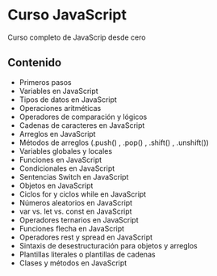<h1><b>Curso JavaScript</h1></b>

Curso completo de JavaScrip desde cero

<h2><b>Contenido</h2></b>

- Primeros pasos
- Variables en JavaScript
- Tipos de datos en JavaScript
- Operaciones aritméticas
- Operadores de comparación y lógicos
- Cadenas de caracteres en JavaScript
- Arreglos en JavaScript
- Métodos de arreglos (.push() , .pop() , .shift() , .unshift())
- Variables globales y locales
- Funciones en JavaScript
- Condicionales en JavaScript
- Sentencias Switch en JavaScript
- Objetos en JavaScript
- Ciclos for y ciclos while en JavaScript
- Números aleatorios en JavaScript
- var vs. let vs. const en JavaScript
- Operadores ternarios en JavaScript
- Funciones flecha en JavaScript
- Operadores rest y spread en JavaScript
- Sintaxis de desestructuración para objetos y arreglos
- Plantillas literales o plantillas de cadenas
- Clases y métodos en JavaScript

